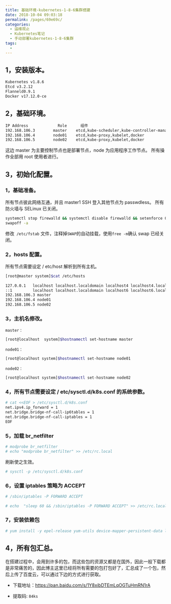 ```yaml
---
title: 基础环境-kubernetes-1-8-6集群搭建
date: 2018-10-04 09:03:18
permalink: /pages/69e69c/
categories:
  - 运维观止
  - Kubernetes笔记
  - 手动部署kubernetes-1-8-6集群
tags:
  - 
---
```


## 1，安装版本。



```sh
Kubernetes v1.8.6
Etcd v3.2.12
Flanneld0.9.1
Docker v17.12.0-ce
```



## 2，基础环境。



```sh
IP Address             Role      组件
192.168.106.3        master    etcd,kube-scheduler,kube-controller-manager,kube-apiserver,kube-proxy,kubelet,docker,kubectl
192.168.106.4        node01    etcd,kube-proxy,kubelet,docker
192.168.106.5        node02    etcd,kube-proxy,kubelet,docker
```



这边 master 为主要控制节点也是部署节点，node 为应用程序工作节点。
所有操作全部用 root 使用者进行。



## 3，初始化配置。



### 1，基础准备。



所有节点彼此网络互通，并且 master1 SSH 登入其他节点为 passwdless。
所有防火墙与 SELinux 已关闭。



```sh
systemctl stop firewalld && systemctl disable firewalld && setenforce 0 && sed -i '/SELINUX/s/enforcing/disabled/' /etc/selinux/config
swapoff -a
```



修改` /etc/fstab` 文件，注释掉` SWAP `的自动挂载，使用`free -m`确认 swap 已经关闭。



### 2，hosts 配置。



所有节点需要设定 / etc/host 解析到所有主机。



```sh
[root@master system]$cat /etc/hosts
 
127.0.0.1   localhost localhost.localdomain localhost4 localhost4.localdomain4
::1         localhost localhost.localdomain localhost6 localhost6.localdomain6
192.168.106.3 master
192.168.106.4 node01
192.168.106.5 node02
```



### 3，主机名修改。



`master：`



```sh
[root@localhost  system]$hostnamectl set-hostname master
```



`node01：`



```sh
[root@localhost system]$hostnamectl set-hostname node01
```



`node02：`



```sh
[root@localhost system]$hostnamectl set-hostname node02
```



### 4，所有节点需要设定 / etc/sysctl.d/k8s.conf 的系统参数。



```sh
# cat <<EOF > /etc/sysctl.d/k8s.conf
net.ipv4.ip_forward = 1
net.bridge.bridge-nf-call-ip6tables = 1
net.bridge.bridge-nf-call-iptables = 1
EOF
```



### 5，加载 br_netfilter



```sh
# modprobe br_netfilter
# echo "modprobe br_netfilter" >> /etc/rc.local
```



刷新使之生效。



```sh
# sysctl -p /etc/sysctl.d/k8s.conf
```



### 6，设置 iptables 策略为 ACCEPT



```sh
# /sbin/iptables -P FORWARD ACCEPT
 
# echo  "sleep 60 && /sbin/iptables -P FORWARD ACCEPT" >> /etc/rc.local
```



### 7，安装依赖包



```sh
# yum install -y epel-release yum-utils device-mapper-persistent-data lvm2 net-tools conntrack-tools wget
```



## 4，所有包汇总。



在搭建过程中，会用到许多的包，而这些包的资源又都是在国外，因此一般下载都是非常痛苦的，因此博主这里已经将所有需要的包打包好了，汇总成了一个包，然后上传了百度云，可以通过下边的方式进行获取。

- 下载地址：https://pan.baidu.com/s/1Y8xibDTEmLqOGTuHmRN1rA

- 提取码: `84ks`
